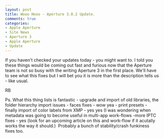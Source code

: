 ```yaml
---
layout: post
title: Wooo Hooo - Aperture 3.0.2 Update.
comments: true
categories:
- Apple Aperture
- Site News
- Aperture 3
- Apple Aperture
- Update
---
```

If you haven't checked your updates today - you might want to. I told you these things would be coming out fast and furious now that the Aperture team is not so busy with the writing Aperture 3 in the first place. We'll have to see what this fixes but I will bet you it is more than the description tells us - like usual.

RB

Ps. What this thing lists is fantastic - upgrade and import of old libraries, the folder hierarchy import issues - faces fixes - wow yea - print presets - finally import of color labels from XMP - yes yes (I was wondering when metadata was going to become useful in multi-app work-flows -more IPTC fixes - yes (look for an upcoming article on this and work-flow if it acutally works the way it should.)  Probably a bunch of stability/crash funkiness fixes too.